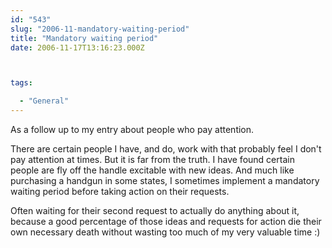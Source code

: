 ```yaml
---
id: "543"
slug: "2006-11-mandatory-waiting-period"
title: "Mandatory waiting period"
date: 2006-11-17T13:16:23.000Z



tags:

  - "General"
---
```

<div class="sqs-html-content">
  <p>As a follow up to my entry about people who pay attention.</p>
<p>There are certain people I have, and do, work with that probably feel I don't pay attention at times.  But it is far from the truth.  I have found certain people are fly off the handle excitable with new ideas.  And much like purchasing a handgun in some states, I sometimes implement a mandatory waiting period before taking action on their requests.  </p>
<p>
Often waiting for their second request to actually do anything about it, because a good percentage of those ideas and requests for action die their own necessary death without wasting too much of my very valuable time :)</p>
</div>
